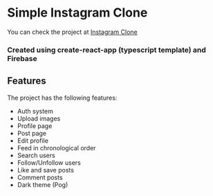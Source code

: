 # Simple Instagram Clone

You can check the project at [Instagram Clone](https://instagram-clone-13fab.web.app/)

### Created using create-react-app (typescript template) and Firebase

## Features

The project has the following features:

- Auth system
- Upload images
- Profile page
- Post page
- Edit profile
- Feed in chronological order
- Search users
- Follow/Unfollow users
- Like and save posts
- Comment posts
- Dark theme (Pog)
